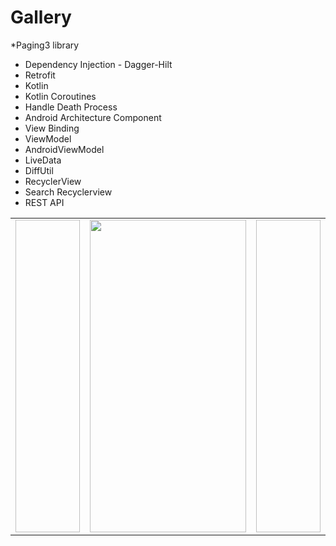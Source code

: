 # Gallery
*Paging3 library
* Dependency Injection - Dagger-Hilt
* Retrofit
* Kotlin
* Kotlin Coroutines
* Handle Death Process
* Android Architecture Component
* View Binding
* ViewModel
* AndroidViewModel
* LiveData
* DiffUtil
* RecyclerView
* Search Recyclerview
* REST API

<table>
  <tr>
    <td>
      <img ![335493806_170098995824584_1395782556098263125_n](https://user-images.githubusercontent.com/104721363/224491340-cb06e60e-bf39-48be-be72-470f3d6deeb2.jpg)
width="250" height="500"/>
    </td>
    <td>
      <img src=![335438207_724543425819674_4732060316368674524_n](https://user-images.githubusercontent.com/104721363/224491318-a5c09531-7fe0-4d6e-85fb-44315b1634b7.jpg)
 width="250" height="500"/>
    </td>
    <td>
      <img ![335493806_170098995824584_1395782556098263125_n](https://user-images.githubusercontent.com/104721363/224491340-cb06e60e-bf39-48be-be72-470f3d6deeb2.jpg)
 width="250" height="500"/>
    </td>
  </tr>
</table>
